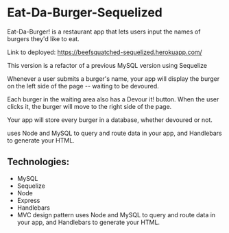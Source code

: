 # Eat-Da-Burger-Sequelized
Eat-Da-Burger! is a restaurant app that lets users input the names of burgers they'd like to eat.

Link to deployed: https://beefsquatched-sequelized.herokuapp.com/

This version is a refactor of a previous MySQL version using Sequelize

Whenever a user submits a burger's name, your app will display the burger on the left side of the page -- waiting to be devoured.

Each burger in the waiting area also has a Devour it! button. When the user clicks it, the burger will move to the right side of the page.

Your app will store every burger in a database, whether devoured or not.

uses Node and MySQL to query and route data in your app, and Handlebars to generate your HTML.

## Technologies:
* MySQL
* Sequelize
* Node
* Express
* Handlebars
* MVC design pattern uses Node and MySQL to query and route data in your app, and Handlebars to generate your HTML.